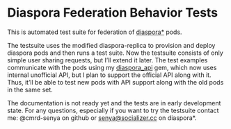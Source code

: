Diaspora Federation Behavior Tests
==================================

This is automated test suite for federation of [diaspora*](https://diasporafoundation.org/) pods.

The testsuite uses the modified diaspora-replica to provision and deploy diaspora pods and then runs a test suite. Now the testsuite consists of only simple user sharing requests, but I’ll extend it later. The test examples communicate with the pods using my [diaspora_api](https://github.com/cmrd-senya/diaspora-api) gem, which now uses internal unofficial API, but I plan to support the official API along with it. Thus, it’ll be able to test new pods with API support along with the old pods in the same set.

The documentation is not ready yet and the tests are in early development state. For any questions, especially if you want to try the testsuite contact me: @cmrd-senya on github or [senya@socializer.cc](https://socializer.cc/u/senya) on diaspora*.
